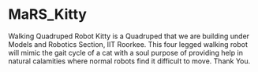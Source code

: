 # MaRS_Kitty
Walking Quadruped Robot
Kitty is a Quadruped that we are building under Models and Robotics Section, IIT Roorkee.
This four legged walking robot will mimic the gait cycle of a cat with a soul purpose of providing help in natural calamities where
normal robots find it difficult to move.
Thank You.
